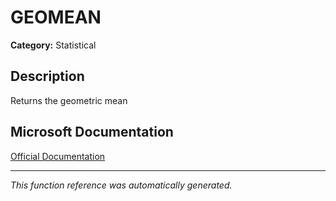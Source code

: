 # GEOMEAN

**Category:** Statistical

## Description
Returns the geometric mean

## Microsoft Documentation
[Official Documentation](https://support.microsoft.com//en-us/office/geomean-function-db1ac48d-25a5-40a0-ab83-0b38980e40d5)

---
*This function reference was automatically generated.*
